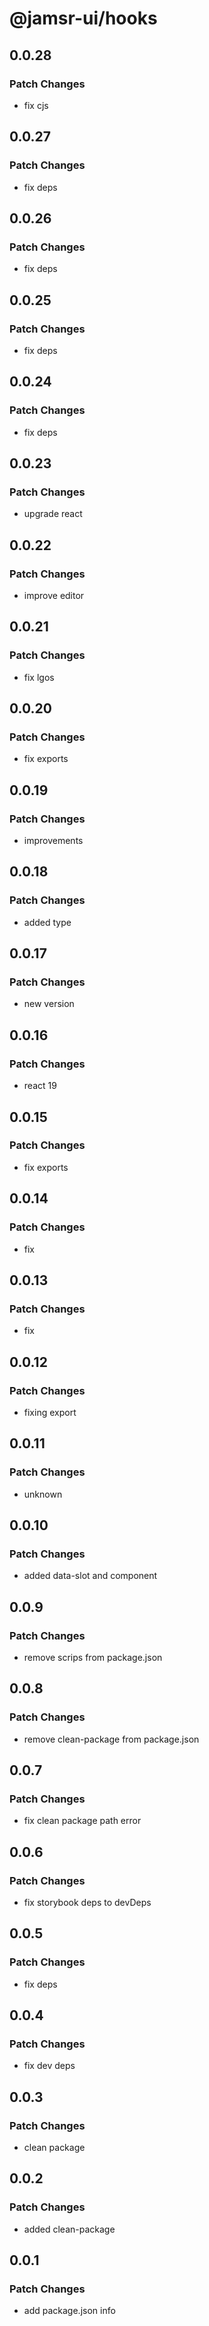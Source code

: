# @jamsr-ui/hooks

## 0.0.28

### Patch Changes

- fix cjs

## 0.0.27

### Patch Changes

- fix deps

## 0.0.26

### Patch Changes

- fix deps

## 0.0.25

### Patch Changes

- fix deps

## 0.0.24

### Patch Changes

- fix deps

## 0.0.23

### Patch Changes

- upgrade react

## 0.0.22

### Patch Changes

- improve editor

## 0.0.21

### Patch Changes

- fix lgos

## 0.0.20

### Patch Changes

- fix exports

## 0.0.19

### Patch Changes

- improvements

## 0.0.18

### Patch Changes

- added type

## 0.0.17

### Patch Changes

- new version

## 0.0.16

### Patch Changes

- react 19

## 0.0.15

### Patch Changes

- fix exports

## 0.0.14

### Patch Changes

- fix

## 0.0.13

### Patch Changes

- fix

## 0.0.12

### Patch Changes

- fixing export

## 0.0.11

### Patch Changes

- unknown

## 0.0.10

### Patch Changes

- added data-slot and component

## 0.0.9

### Patch Changes

- remove scrips from package.json

## 0.0.8

### Patch Changes

- remove clean-package from package.json

## 0.0.7

### Patch Changes

- fix clean package path error

## 0.0.6

### Patch Changes

- fix storybook deps to devDeps

## 0.0.5

### Patch Changes

- fix deps

## 0.0.4

### Patch Changes

- fix dev deps

## 0.0.3

### Patch Changes

- clean package

## 0.0.2

### Patch Changes

- added clean-package

## 0.0.1

### Patch Changes

- add package.json info
